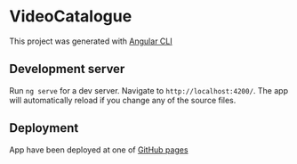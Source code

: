 # VideoCatalogue

This project was generated with [Angular CLI](https://github.com/angular/angular-cli)

## Development server

Run `ng serve` for a dev server. Navigate to `http://localhost:4200/`. The app will automatically reload if you change any of the source files.

## Deployment

App have been deployed at one of [GitHub pages](https://bodynar.github.io/videoCatalogue/)
